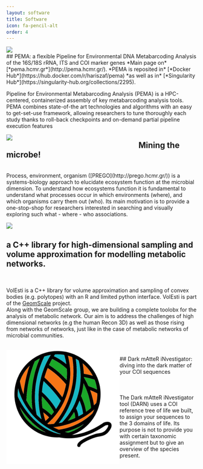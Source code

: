 ```yaml
---
layout: software
title: Software
icon: fa-pencil-alt
order: 4
---
```


<!-- PEMA -->

<p align="center">
   <a href="http://pema.hcmr.gr/">
      <img src="https://i.paste.pics/870189fadf668a958c8aac83f38e799c.png"  width="300" align="left" >
   </a>
</p>
<br/>
## PEMA: a flexible Pipeline for Environmental DNA Metabarcoding Analysis of the 16S/18S rRNA, ITS and COI marker genes
*Main page on* [*pema.hcmr.gr*](http://pema.hcmr.gr/).
*PEMA is reposited in* [*Docker Hub*](https://hub.docker.com/r/hariszaf/pema) *as well as in* [*Singularity Hub*](https://singularity-hub.org/collections/2295).

Pipeline for Environmental Metabarcoding Analysis (PEMA) is a HPC-centered, containerized assembly of key metabarcoding analysis tools. PEMA combines state-of-the art technologies and algorithms with an easy to get-set-use framework, allowing researchers to tune thoroughly each study thanks to roll-back checkpoints and on-demand partial pipeline execution features


<!-- RPEGO -->


<p align="center">
   <a href="http://prego.hcmr.gr/">
     <img src="http://prego.hcmr.gr/images/prego.png"  width="350" align="left"  style="display:block">
   </a>
</p>

## Mining the microbe!
<br/>
Process, environment, organism ([PREGO](http://prego.hcmr.gr/)) is a systems-biology approach to elucidate ecosystem function at the microbial dimension. To understand how ecosystems function it is fundamental to understand what processes occur in which environments (where), and which organisms carry them out (who). Its main motivation is to provide a one-stop-shop for researchers interested in searching and visually exploring such what - where - who associations.

<!-- VOLESTI -->

<p align="bottom">
   <a href="https://github.com/GeomScale/volume_approximation">
     <img src="https://i.ibb.co/kqT6rP5/imageedit-70-4833876726.png"  width="300" align="left" >
   </a>
</p>
<br/>

## a C++ library for high-dimensional sampling and volume approximation for modelling metabolic networks.

<br/>

VolEsti is a C++ library for volume approximation and sampling of convex bodies (e.g. polytopes) with an R and limited python interface. VolEsti is part of the [GeomScale](https://geomscale.github.io/) project. <br/>
Along with the GeomScale group, we are building a complete toolobx  for the analysis of metabolic network.
Our aim is  to address the challenges of high dimensional networks (e.g the human Recon 3D) as well as those rising from networks of networks, just like in the case of metabolic networks of microbial communities.



<!-- DARN -->
<p align="bottom">
   <a href="https://github.com/hariszaf/darn">
      <br/>
      <img src="https://raw.githubusercontent.com/hariszaf/darn/main/figures/darn_logo.png"  width="300" align="left" >
   </a>
</p>
## Dark mAtteR iNvestigator: diving into the dark matter of your COI sequences
<br/><br/><br/><br/>
The Dark mAtteR iNvestigator tool (DARN) uses a COI reference tree of life we built, to assign your sequences to the 3 domains of life.
Its purpose is not to provide you with certain taxonomic assignment but to give an overview of the species present.